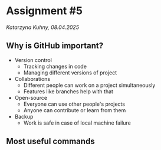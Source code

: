 # Assignment #5
*Katarzyna Kuhny, 08.04.2025*

## Why is GitHub important?
+ Version control
  + Tracking changes in code
  + Managing different versions of project
+ Collaborations
  + Different people can work on a project simultaneously
  + Features like branches help with that
+ Open-source
  + Everyone can use other people's projects
  + Anyone can contribute or learn from them
+ Backup
  + Work is safe in case of local machine failure

## Most useful commands
